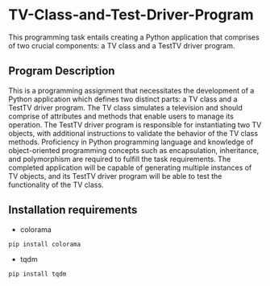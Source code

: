 # TV-Class-and-Test-Driver-Program
This programming task entails creating a Python application that comprises of two crucial components: a TV class and a TestTV driver program.

Program Description
--
This is a programming assignment that necessitates the development of a Python application which defines two distinct parts: a TV class and a TestTV driver program. The TV class simulates a television and should comprise of attributes and methods that enable users to manage its operation. The TestTV driver program is responsible for instantiating two TV objects, with additional instructions to validate the behavior of the TV class methods. Proficiency in Python programming language and knowledge of object-oriented programming concepts such as encapsulation, inheritance, and polymorphism are required to fulfill the task requirements. The completed application will be capable of generating multiple instances of TV objects, and its TestTV driver program will be able to test the functionality of the TV class.

Installation requirements
--
- colorama
```bash
pip install colorama
```
- tqdm
```bash
pip install tqdm
```
